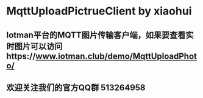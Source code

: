# MqttUploadPictrueClient by xiaohui
## Iotman平台的MQTT图片传输客户端，如果要查看实时图片可以访问https://www.iotman.club/demo/MqttUploadPhoto/
## 欢迎关注我们的官方QQ群 513264958 